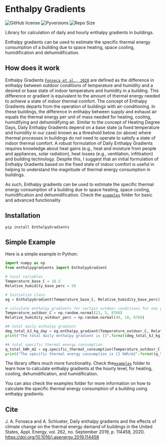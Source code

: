 # Enthalpy Gradients
![GitHub license](https://img.shields.io/github/license/JIMENOFONSECA/EnthalpyGradients) ![Pyversions](https://img.shields.io/pypi/pyversions/EnthalpyGradients) ![Repo Size](https://img.shields.io/github/repo-size/JIMENOFONSECA/enthalpygradients)

Library for calculation of daily and hourly enthalpy gradients in buildings. 

Enthalpy gradients can be used to estimate the specific thermal energy consumption of a building due to space heating, space cooling, humidification and dehumidification.


## How does it work

Enthalpy Gradients [`Fonseca et al., 2020`](https://doi.org/10.1016/j.apenergy.2019.114458) are defined as the difference in enthalpy between outdoor conditions of temperature and humidity and a desired or base state of indoor temperature and humidity in a building. This difference or gradient is equivalent to the amount of thermal energy needed to achieve a state of indoor thermal comfort. The concept of Enthalpy Gradients departs from the operation of buildings with air-conditioning. In these buildings, the difference in enthalpy between supply and exhaust air equals the thermal energy per unit of mass needed for heating, cooling, humidifying and dehumidifying air. Similar to the concept of Heating Degree Days, Daily Enthalpy Gradients depend on a base state (a fixed temperature and humidity in our case) known as a threshold below (or above) where thermal processes in buildings do not need to operate to satisfy a state of indoor thermal comfort. A robust formulation of Daily Enthalpy Gradients requires knowledge about heat gains (e.g., heat and moisture from people and appliances, solar radiation), heat losses (e.g., ventilation, infiltration) and building technology. Despite this, I suggest that an initial formulation of Enthalpy Gradients based on the fixed state of indoor comfort is useful in helping to understand the magnitude of thermal energy consumption in buildings.

As such, Enthalpy gradients can be used to estimate the specific thermal energy consumption of a building due to space heating, space cooling, humidification and dehumidification. Check the [`examples`](https://github.com/JIMENOFONSECA/EnthalpyGradients/tree/master/enthalpygradients/examples) 
folder for basic and advanced functionality

## Installation

    pip install EnthalpyGradients
    
## Simple Example
Here is a simple example in Python:

```python
import numpy as np
from enthalpygradients import EnthalpyGradient

# local variables
Temperature_base_C = 18.5
Relative_humidity_base_perc = 50

# Initialize class
eg = EnthalpyGradient(Temperature_base_C, Relative_humidity_base_perc)

# calculate enthalpy gradients for certain outdoor conditions for one year (8760 hours)
Temperature_outdoor_C = np.random.normal(22, 5, 8760)
Relative_humidity_outdoor_perc = np.random.normal(40, 10, 8760)

## total daily enthalpy gradient
deg_total_kJ_kg_day = eg.enthalpy_gradient(Temperature_outdoor_C, Relative_humidity_outdoor_perc)
print("The total daily enthalpy gradient is {}".format(deg_total_kJ_kg_day))

## total specific thermal energy consumption
q_total_kWh_m2 = eg.specific_thermal_consumption(Temperature_outdoor_C, Relative_humidity_outdoor_perc)
print("The specific thermal energy consumption is {} kWh/m2".format(q_total_kWh_m2))
```

The library offers much more functionality. Check the[`examples`](https://github.com/JIMENOFONSECA/EnthalpyGradients/tree/master/enthalpygradients/examples) 
folder to learn how to calculate enthalpy gradients at the hourly level, for heating, cooling, dehumidification, and humidification.

You can also check the examples folder for more information on how to calculate the specific thermal energy consumption
of a building using enthalpy gradients.


## Cite

J. A. Fonseca and A. Schlueter, Daily enthalpy gradients and the effects of climate change on the thermal 
energy demand of buildings in the United States, Appl. Energy, vol. 262, no. September 2019, p. 114458, 2020.
https://doi.org/10.1016/j.apenergy.2019.114458
